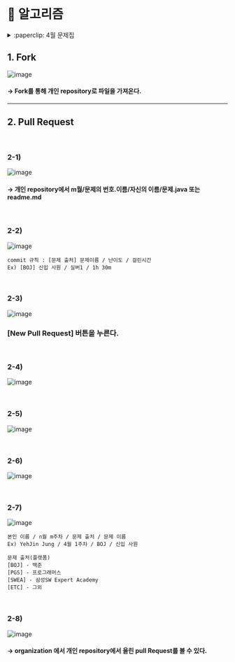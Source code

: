 # 📌 알고리즘

<details><summary>:paperclip: 4월 문제집</summary>

|주차|1|2|3|4|5|6|7|
|:---:|:---:|:---:|:---:|:---:|:---:|:---:|:---:|
|1주차<br> (04.03 ~ 04.09)| [온라인 판매](https://www.acmicpc.net/problem/1246) | [공유기 설치](https://www.acmicpc.net/problem/2110) |[센서](https://www.acmicpc.net/problem/2212) | [입국심사](https://www.acmicpc.net/problem/3079) |
|2주차<br> (04.10 ~ 04.16)|[캐시](https://school.programmers.co.kr/learn/courses/30/lessons/17680?language=java) |[N진수 게임](https://school.programmers.co.kr/learn/courses/30/lessons/17687) |[자물쇠와 열쇠](https://school.programmers.co.kr/learn/courses/30/lessons/60059) |[합승 택시 요금](https://school.programmers.co.kr/learn/courses/30/lessons/72413) |[조건별로 분류하여 주문상태 출력하기](https://school.programmers.co.kr/learn/courses/30/lessons/131113?language=mysql) |[카테고리 별 도서 판매량 집계하기](https://school.programmers.co.kr/learn/courses/30/lessons/144855) |[조건에 맞는 사용자와 총 거래금액 조회하기](https://school.programmers.co.kr/learn/courses/30/lessons/164668) |
 |2주차<br> (04.17 ~ 04.23)|[뉴스 클러스터링](https://school.programmers.co.kr/learn/courses/30/lessons/17677) | [불량 사용자](https://school.programmers.co.kr/learn/courses/30/lessons/64064) | [보석 쇼핑](https://school.programmers.co.kr/learn/courses/30/lessons/67258) | [오랜 기간 보호한 동물1](https://school.programmers.co.kr/learn/courses/30/lessons/59044) | [있었는데요 없었습니다](https://school.programmers.co.kr/learn/courses/30/lessons/59043) | [오랜 기간 보호한 동물2](https://school.programmers.co.kr/learn/courses/30/lessons/59411) |

</details>

## 1. Fork
![image](https://user-images.githubusercontent.com/81174840/232497886-0f139681-189d-432e-bd6d-528d1eabf31e.png)
#### → Fork를 통해 개인 repository로 파일을 가져온다.

***

## 2. Pull Request

<br>

### 2-1)
![image](https://user-images.githubusercontent.com/81174840/232507340-b985f9d0-e94a-4d77-a8ca-45380d43621b.png)
#### → 개인 repository에서 m월/문제의 번호.이름/자신의 이름/문제.java 또는 readme.md

<br>

### 2-2)
![image](https://user-images.githubusercontent.com/81174840/232508131-a40c7324-f633-4312-b2d7-bac99626507f.png)

```
commit 규칙 : [문제 출처] 문제이름 / 난이도 / 걸린시간
Ex) [BOJ] 신입 사원 / 실버1 / 1h 30m
```

<br>

### 2-3)
![image](https://user-images.githubusercontent.com/81174840/232509160-69721b98-1473-4e54-8d5b-463a3c12bd64.png)
### [New Pull Request] 버튼을 누른다.

<br>

### 2-4)
![image](https://user-images.githubusercontent.com/81174840/232492654-ed0a1426-03ff-4b33-be58-380a3124faa7.png)

<br>

### 2-5)
![image](https://user-images.githubusercontent.com/81174840/232492855-4f776539-7a63-47be-a398-b2c201d86dc2.png)

<br>

### 2-6)
![image](https://user-images.githubusercontent.com/81174840/232519856-d2702039-9fea-45c5-a1a5-5247e6540c2e.png)

<br>

### 2-7)
![image](https://user-images.githubusercontent.com/81174840/232494660-cd26d67b-109e-4420-b0d2-b71a14e5440a.png)

```
본인 이름 / n월 m주차 / 문제 출처 / 문제 이름
Ex) YehJin Jung / 4월 1주차 / BOJ / 신입 사원

문제 출처(플랫폼)
[BOJ] - 백준
[PGS] - 프로그래머스
[SWEA] - 삼성SW Expert Academy
[ETC] - 그외

```
<br>

### 2-8)
![image](https://user-images.githubusercontent.com/81174840/232520581-fa80fbb4-4349-4528-a54b-d3f6586dcfc5.png)
#### → organization 에서 개인 repository에서 올린 pull Request를 볼 수 있다.
 

